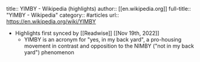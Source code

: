 title:: YIMBY - Wikipedia (highlights)
author:: [[en.wikipedia.org]]
full-title:: "YIMBY - Wikipedia"
category:: #articles
url:: https://en.wikipedia.org/wiki/YIMBY

- Highlights first synced by [[Readwise]] [[Nov 19th, 2022]]
	- YIMBY is an acronym for "yes, in my back yard", a pro-housing movement in contrast and opposition to the NIMBY ("not in my back yard") phenomenon